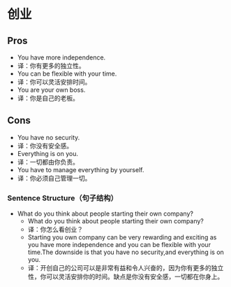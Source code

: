 # 创业

## Pros

- You have more independence.
- 译：你有更多的独立性。
- You can be flexible with your time.
- 译：你可以灵活安排时间。
- You are your own boss.
- 译：你是自己的老板。

## Cons

- You have no security.
- 译：你没有安全感。
- Everything is on you.
- 译：一切都由你负责。
- You have to manage everything by yourself.
- 译：你必须自己管理一切。

### Sentence Structure（句子结构）

- What do you think about people starting their own company?
  - What do you think about people starting their own company?
  - 译：你怎么看创业？
  - Starting you own company can be very rewarding and exciting as you have more independence and you can be flexible with your time.The downside is that you have no security,and everything is on you.
  - 译：开创自己的公司可以是非常有益和令人兴奋的，因为你有更多的独立性，你可以灵活安排你的时间。缺点是你没有安全感，一切都在你身上。
